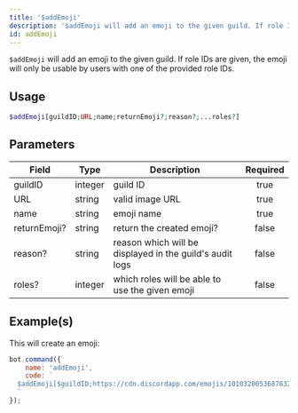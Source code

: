 ```yaml
---
title: '$addEmoji'
description: '$addEmoji will add an emoji to the given guild. If role IDs are given, the emoji will only be usable by users with one of the provided role IDs.'
id: addEmoji
---
```


`$addEmoji` will add an emoji to the given guild. If role IDs are given, the emoji will only be usable by users with one of the provided role IDs.

## Usage

```php
$addEmoji[guildID;URL;name;returnEmoji?;reason?;...roles?]
```

## Parameters

| Field        | Type    | Description                                              | Required |
| ------------ | ------- | -------------------------------------------------------- |:--------:|
| guildID      | integer | guild ID                                                 |   true   |
| URL          | string  | valid image URL                                          |   true   |
| name         | string  | emoji name                                               |   true   |
| returnEmoji? | string  | return the created emoji?                                |  false   |
| reason?      | string  | reason which will be displayed in the guild's audit logs |  false   |
| roles?       | integer | which roles will be able to use the given emoji          |  false   |

## Example(s)

This will create an emoji:

```javascript
bot.command({
    name: 'addEmoji',
    code: `
  $addEmoji[$guildID;https://cdn.discordapp.com/emojis/1010320053687832586.webp?size=96&quality=lossless;leref;false]
  `
});
```

